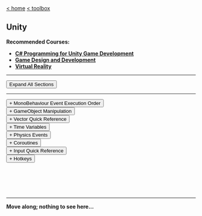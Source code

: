 <div style="display: inline-block;">
<a class="link" href="http://oclipa.github.io/">&lt; home</a>
<a class="link" href="http://oclipa.github.io/toolbox.html">&lt; toolbox</a>
</div> 

## Unity

**Recommended Courses:**
   * **[C# Programming for Unity Game Development](https://www.coursera.org/specializations/programming-unity-game-development)**
   * **[Game Design and Development](https://www.coursera.org/specializations/game-development)**
   * **[Virtual Reality](https://www.coursera.org/specializations/virtual-reality)**

-------------------------------------------------------------------------------------------------------

<button type="button" id="toggle-all" value="none">Expand All Sections</button>

-------------------------------------------------------------------------------------------------------

<div id="execution">
<button type="button" class="collapsible">+ MonoBehaviour Event Execution Order</button>
<div class="content" style="display: none;" markdown="1">
Ordered by first to last method to execute.

```csharp
private void Awake() {  } // Called when the script is being loaded
private void OnEnable() {  } // Called every time the object is enabled
private void Start() {  } // Called on the frame when the script is enabled 
private void Update() {  } // Called once per frame
private void LateUpdate() {  } // Called every frame after Update
private void OnBecameVisible() {  } // Called when the renderer is visible by any Camera
private void OnBecameInvisible() {  } // Called when the renderer is no longer visible by any Camera
private void OnDrawGizmos() {  } // Allows you to draw Gizmos in the Scene View
private void OnGUI() {  } // Called multiple times per frame in response to GUI events
private void OnApplicationPause() {  } // Called at the end of a frame when a pause is detected
private void OnDisable() {  } // Called every time the object is disabled
private void OnDestroy() {  } // Only called on previously active GameObjects that have been destroyed
```
Physics updates on a Fixed Timestep are defined under *Edit ▸ Project Settings ▸ Time ▸ Fixed Timestep* and may execute more or less than once per actual frame.

```csharp
private void FixedUpdate() {  } // Called every Fixed Timestep
```
</div>
</div>

<div id="gameobject">
<button type="button" class="collapsible">+ GameObject Manipulation</button>   
<div class="content" style="display: none;" markdown="1">

```csharp
// Create a GameObject 
Instantiate(GameObject prefab);
Instantiate(GameObject prefab, Transform parent);
Instantiate(GameObject prefab, Vector3 position, Quaternion rotation);
// In Practice 
Instantiate(bullet);
Instantiate(bullet, bulletSpawn.transform);
Instantiate(bullet, Vector3.zero, Quaternion.identity);
Instantiate(bullet, new Vector3(0, 0, 10), bullet.transform.rotation);

// Destroy a GameObject 
Destroy(gameObject);

// Finding GameObjects 
GameObject myObj = GameObject.Find("NAME IN HIERARCHY");
GameObject myObj = GameObject.FindWithTag("TAG");

// Accessing Components 
Example myComponent = GetComponent<Example>();
AudioSource audioSource = GetComponent<AudioSource>();
Rigidbody rgbd = GetComponent<Rigidbody>();
```
</div>
</div>
  
<div id="vectors">
<button type="button" class="collapsible">+ Vector Quick Reference</button>   
<div class="content" style="display: none;" markdown="1">
  
* <span style="color: red">X = Left/Right</span> 
* <span style="color: green">Y = Up/Down</span> 
* <span style="color: blue">Z = Forward/Back</span> 

```csharp
Vector3.right /* (1, 0, 0) */   Vector2.right /* (1, 0) */
Vector3.left /* (-1, 0, 0) */   Vector2.left /* (-1, 0) */
Vector3.up /* (0, 1, 0) */      Vector2.up /* (0, 1) */
Vector3.down /* (0, -1, 0) */   Vector2.down /* (0, -1) */
Vector3.forward /* (0, 0, 1) */
Vector3.back /* (0, 0, -1) */
Vector3.zero /* (0, 0, 0) */    Vector2.zero /* (0, 0) */
Vector3.one /* (1, 1, 1) */     Vector2.one /* (1, 1) */
float length = myVector.magnitude // Length of this Vector
myVector.normalized // Keeps direction, but reduces length to
```
</div>
</div>
   
<div id="time">
<button type="button" class="collapsible">+ Time Variables</button>   
<div class="content" style="display: none;" markdown="1">

```csharp
// The time in seconds since the start of the game
float timeSinceStartOfGame = Time.time;

// The scale at which the time is passing
float currentTimeScale = Time.timeScale;
// Pause time
Time.timeScale = 0;

// The time in seconds it took to complete the last frame
// Use with Update() and LateUpdate()
float timePassedSinceLastFrame = Time.deltaTime;

// The interval in seconds at which physics and fixed frame rate updates are performed
// Use with FixedUpdate()
float physicsInterval =  Time.fixedDeltaTime;
```
</div>
</div>

<div id="physics">
<button type="button" class="collapsible">+ Physics Events</button>   
<div class="content" style="display: none;" markdown="1">

```csharp
// Both objects have to have a Collider and one object has to have a Rigidbody for these Events to work 
private void OnCollisionEnter(Collision hit) { Debug.Log(gameObject.name + " just hit " + hit.gameObject.name); }
private void OnCollisionStay(Collision hit) { Debug.Log(gameObject.name + " is hitting " + hit.gameObject.name); }
private void OnCollisionExit(Collision hit) { Debug.Log(gameObject.name + " stopped hitting " + hit.gameObject.name); }

// Trigger must be checked on one of the Colliders
private void OnTriggerEnter(Collider hit) { Debug.Log(gameObject.name + " just hit " + hit.name); }
private void OnTriggerStay(Collider hit) { Debug.Log(gameObject.name + " is hitting " + hit.name); }
private void OnTriggerExit(Collider hit) { Debug.Log(gameObject.name + " stopped hitting " + hit.name); }
 
// For 2D Colliders just add 2D to the Method name and the Parameter Type 
private void OnCollisionEnter2D(Collision2D hit) { }
private void OnCollisionStay2D(Collision2D hit) { }
private void OnCollisionExit2D(Collision2D hit) { }
private void OnTriggerEnter2D(Collider2D hit) { }
private void OnTriggerStay2D(Collider2D hit) { }
private void OnTriggerExit2D(Collider2D hit) { }
```
</div>
</div>

<div id="coroutines">
<button type="button" class="collapsible">+ Coroutines</button>   
<div class="content" style="display: none;" markdown="1">

```csharp
/* Create a Coroutine */
private IEnumerator CountSeconds(int count = 10)
{
  for (int i = 0; i <= count; i++) {
    Debug.Log(i + " second(s) have passed");
    yield return new WaitForSeconds(1.0f);
  }
}

/* Call a Coroutine */
StartCoroutine(CountSeconds());
StartCoroutine(CountSeconds(10));

/* Call a Coroutine that may need to be stopped */
StartCoroutine("CountSeconds");
StartCoroutine("CountSeconds", 10);

/* Stop a Coroutine */
StopCoroutine("CountSeconds");
StopAllCoroutines();

/* Store and call a Coroutine from a variable */
private IEnumerator countSecondsCoroutine;

countSecondsCoroutine = CountSeconds();
StartCoroutine(countSecondsCoroutine);

/* Stop a stored Coroutine */
StopCoroutine(countSecondsCoroutine);

/* Coroutine Return Types */
yield return null; // Waits until the next Update() call
yield return new WaitForFixedUpdate(); // Waits until the next FixedUpdate() call
yield return new WaitForEndOfFrame(); // Waits until everything this frame has executed
yield return new WaitForSeconds(float seconds); // Waits for game time in seconds
yield return new WaitUntil(() => MY_CONDITION); // Waits until a custom condition is met
yield return new WWW("MY/WEB/REQUEST"); // Waits for a web request
yield return StartCoroutine("MY_COROUTINE"); // Waits until another Coroutine is completed

```
</div>
</div> 

<div id="input">
<button type="button" class="collapsible">+ Input Quick Reference</button>   
<div class="content" style="display: none;" markdown="1">

```csharp
if (Input.GetKeyDown(KeyCode.Space)) { Debug.Log("Space key was Pressed"); }
if (Input.GetKeyUp(KeyCode.W)) { Debug.Log("W key was Released"); }
if (Input.GetKey(KeyCode.UpArrow)) { Debug.Log("Up Arrow key is being held down"); }

/* Button Input located under Edit >> Project Settings >> Input */
if (Input.GetButtonDown("ButtonName")) { Debug.Log("Button was pressed"); }
if (Input.GetButtonUp("ButtonName")) { Debug.Log("Button was released"); }
if (Input.GetButton("ButtonName")) { Debug.Log("Button is being held down"); }
```
</div>
</div>

<div id="input">
<button type="button" class="collapsible">+ Hotkeys</button>   
<div class="content" style="display: none;" markdown="1">

|                           |                           |                         |                        |                       |
|:--------------------------|:--------------------------|:------------------------|:-----------------------|:----------------------|
| **Pan Tool**              | **Move Tool**             | **Rotate Tool**         | **Scale Tool**         | **Rect Tool**         |
| *Q*                       | *W*                       | *E*                     | *R*                    | *T*                   |
| **New empty game object** | **New child game object** | **Vertex Snap**         | **Toggle Window Size** | **Duplicate**         |
| *Ctrl/Cmd+Shift+N*        | *Alt-Shift+N*             | *Hold Ctrl/Cmd+Shift+V* | *Shift+Space*          | *Ctrl/Cmd+D*          |
| **Play**                  | **Pause**                 | **Step**                | **Focus on Game Object**  |                    |
| *Ctrl/Cmd+P*              | *Ctrl/Cmd+Shift+P*        | *Ctrl/Cmd+Alt+P*        | *Select Object ▸ Shift+F* |                    |
| **Undo**                  | **Redo (PC)**             | **Redo (Mac)**          |                        |                       |
| *Ctrl/Cmd+Z*              | *Ctrl+Y*                  | *Cmd+Shift+Z*           |                        |                       |

</div>
</div>
&nbsp;

&nbsp;

&nbsp;

-------------------------------------------------------------------------------------------------------

**Move along; nothing to see here...**

<script type="text/javascript">

    const loadCSS = (filename) => { 

       const file = document.createElement("link");
       file.setAttribute("rel", "stylesheet");
       file.setAttribute("type", "text/css");
       file.setAttribute("href", filename);
       document.head.appendChild(file);
    };

    const loadJS = (filename) => { 

       const file = document.createElement("script");
       file.setAttribute("type", "text/javascript");
       file.setAttribute("src", filename);
       document.head.appendChild(file);
    };
   
    //just call a function to load your CSS
    //this path should be relative your HTML location
    loadCSS("../collapse.css");
    loadJS("../collapse.js");

</script>
